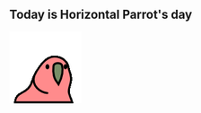 <h2>Today is Horizontal Parrot's day</h2><img src="https://raw.githubusercontent.com/jmhobbs/cultofthepartyparrot.com/master/parrots/hd/horizontalparrot.gif" />